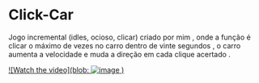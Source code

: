 # Click-Car

Jogo incremental (idles, ocioso, clicar)  criado por mim , onde a função é clicar o máximo de vezes no carro dentro de vinte segundos , o carro aumenta  a velocidade e muda a direção em cada clique acertado .

[![Watch the video](blob: ![image](https://user-images.githubusercontent.com/67393173/115479193-4711ce80-a21e-11eb-827a-9b49c0d7a9d1.png)
 )](https://www.youtube.com/watch?v=dbNWP6TtQo0)
